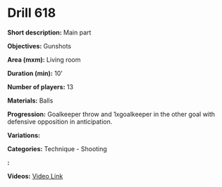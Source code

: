 # Drill 618

**Short description:**
Main part

**Objectives:**
Gunshots

**Area (mxm):**
Living room

**Duration (min):**
10'

**Number of players:**
13

**Materials:**
Balls

**Progression:**
Goalkeeper throw and 1xgoalkeeper in the other goal with defensive opposition in anticipation.

**Variations:**


**Categories:**
Technique - Shooting

**:**


**Videos:**
[Video Link](https://www.youtube.com/embed/qUsnhKa_eH0)

